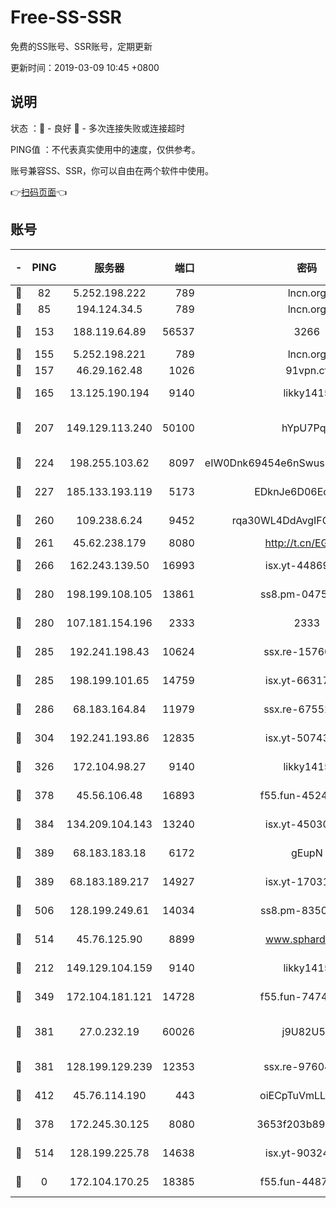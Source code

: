 # Free-SS-SSR

免费的SS账号、SSR账号，定期更新

更新时间：2019-03-09 10:45 +0800

## 说明

状态     ：🙂 - 良好 🙁 - 多次连接失败或连接超时

PING值   ：不代表真实使用中的速度，仅供参考。

账号兼容SS、SSR，你可以自由在两个软件中使用。

👉[扫码页面](https://liesauer.github.io/Free-SS-SSR/)👈

## 账号

|-|PING|服务器|端口|密码|加密方式|区域|
|:----:|:----:|:-----:|-----:|:----:|:----:|:----:|
|🙂|82|5.252.198.222|789|lncn.org|rc4|JP|
|🙂|85|194.124.34.5|789|lncn.org|rc4|JP|
|🙂|153|188.119.64.89|56537|3266|aes-256-cfb|RU|
|🙂|155|5.252.198.221|789|lncn.org|rc4|JP|
|🙂|157|46.29.162.48|1026|91vpn.cf|rc4-md5|RU|
|🙂|165|13.125.190.194|9140|likky1415|aes-256-cfb|KR|
|🙂|207|149.129.113.240|50100|hYpU7PqP|chacha20-ietf-poly1305|CN|
|🙂|224|198.255.103.62|8097|eIW0Dnk69454e6nSwuspv9DmS201tQ0D|aes-256-cfb|US|
|🙂|227|185.133.193.119|5173|EDknJe6D06EoWDaw|aes-256-cfb|US|
|🙂|260|109.238.6.24|9452|rqa30WL4DdAvgIFG6Fs3znzTa|aes-256-cfb|FR|
|🙂|261|45.62.238.179|8080|http://t.cn/EGJIyrl|rc4-md5|CA|
|🙂|266|162.243.139.50|16993|isx.yt-44869527|aes-256-cfb|US|
|🙂|280|198.199.108.105|13861|ss8.pm-04751164|aes-256-cfb|US|
|🙂|280|107.181.154.196|2333|2333|aes-256-cfb|US|
|🙂|285|192.241.198.43|10624|ssx.re-15760725|aes-256-cfb|US|
|🙂|285|198.199.101.65|14759|isx.yt-66317358|aes-256-cfb|US|
|🙂|286|68.183.164.84|11979|ssx.re-67552662|aes-256-cfb|US|
|🙂|304|192.241.193.86|12835|isx.yt-50743276|aes-256-cfb|US|
|🙂|326|172.104.98.27|9140|likky1415|aes-256-cfb|JP|
|🙂|378|45.56.106.48|16893|f55.fun-45246716|aes-256-cfb|US|
|🙂|384|134.209.104.143|13240|isx.yt-45030016|aes-256-cfb|SG|
|🙂|389|68.183.183.18|6172|gEupN|aes-256-cfb|SG|
|🙂|389|68.183.189.217|14927|isx.yt-17031922|aes-256-cfb|SG|
|🙂|506|128.199.249.61|14034|ss8.pm-83503872|aes-256-cfb|SG|
|🙂|514|45.76.125.90|8899|www.sphard.com|aes-256-cfb|AU|
|🙂|212|149.129.104.159|9140|likky1415|aes-256-cfb|HK|
|🙂|349|172.104.181.121|14728|f55.fun-74741421|aes-256-cfb|SG|
|🙂|381|27.0.232.19|60026|j9U82U53|xchacha20-ietf-poly1305|HK|
|🙂|381|128.199.129.239|12353|ssx.re-97604958|aes-256-cfb|SG|
|🙂|412|45.76.114.190|443|oiECpTuVmLLxk4Ts|aes-256-cfb|AU|
|🙁|378|172.245.30.125|8080|3653f203b896678d|chacha20-ietf|US|
|🙁|514|128.199.225.78|14638|isx.yt-90324058|aes-256-cfb|SG|
|🙁|0|172.104.170.25|18385|f55.fun-44871721|aes-256-cfb|SG|

